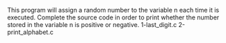 This program will assign a random number to the variable n each time it is executed. Complete the source code in order to print whether the number stored in the variable n is positive or negative.
1-last_digit.c
2-print_alphabet.c

